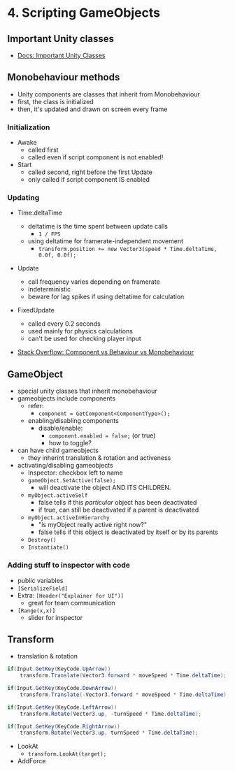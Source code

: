 
# 4. Scripting GameObjects

## Important Unity classes

- [Docs: Important Unity Classes](https://docs.unity3d.com/Manual/ScriptingImportantClasses.html)

## Monobehaviour methods

- Unity components are classes that inherit from Monobehaviour
- first, the class is initialized
- then, it's updated and drawn on screen every frame

### Initialization
  - Awake
    - called first
    - called even if script component is not enabled!
  - Start
    - called second, right before the first Update
    - only called if script component IS enabled
### Updating
  - Time.deltaTime
    - deltatime is the time spent between update calls
      - `1 / FPS`
    - using deltatime for framerate-independent movement
      - `transform.position += new Vector3(speed * Time.deltaTime, 0.0f, 0.0f);`
  - Update
    - call frequency varies depending on framerate
    - indeterministic
    - beware for lag spikes if using deltatime for calculation
  - FixedUpdate
    - called every 0.2 seconds
    - used mainly for physics calculations
    - can't be used for checking player input

- [Stack Overflow: Component vs Behaviour vs Monobehaviour](https://stackoverflow.com/questions/44540747/what-is-the-difference-between-component-behaviour-and-monobehaviour-and-why-t)


## GameObject
- special unity classes that inherit monobehaviour
- gameobjects include components
  - refer:
    - `component = GetComponent<ComponentType>();`
  - enabling/disabling components
    - disable/enable:
      - `component.enabled = false;` (or true)
      - how to toggle?
- can have child gameobjects
  - they inherint translation & rotation and activeness
- activating/disabling gameobjects
  - Inspector: checkbox left to name
  - `gameObject.SetActive(false);`
    - will deactivate the object AND ITS CHILDREN.
  - `myObject.activeSelf`
    - false tells if this _particular_ object has been deactivated
    - if true, can still be deactivated if a parent is deactivated
  - `myObject.activeInHierarchy`
    - "is myObject really active right now?"
    - false tells if this object is deactivated by itself or by its parents
  - `Destroy()`
  - `Instantiate()`


### Adding stuff to inspector with code

- public variables
- `[SerializeField]`
- Extra: `[Header("Explainer for UI")]`
  - great for team communication
- `[Range(x,x)]`
  - slider for inspector


## Transform
- translation & rotation
```c#
if(Input.GetKey(KeyCode.UpArrow))
	transform.Translate(Vector3.forward * moveSpeed * Time.deltaTime);

if(Input.GetKey(KeyCode.DownArrow))
	transform.Translate(-Vector3.forward * moveSpeed * Time.deltaTime);

if(Input.GetKey(KeyCode.LeftArrow))
	transform.Rotate(Vector3.up, -turnSpeed * Time.deltaTime);

if(Input.GetKey(KeyCode.RightArrow))
	transform.Rotate(Vector3.up, turnSpeed * Time.deltaTime);
```
- LookAt
  - `transform.LookAt(target);`
- AddForce